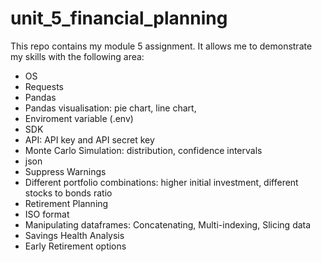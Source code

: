 # unit_5_financial_planning
This repo contains my module 5 assignment. It allows me to demonstrate my skills with the following area:
- OS
- Requests
- Pandas
- Pandas visualisation: pie chart, line chart, 
- Enviroment variable (.env)
- SDK
- API: API key and API secret key
- Monte Carlo Simulation: distribution, confidence intervals
- json
- Suppress Warnings
- Different portfolio combinations: higher initial investment, different stocks to bonds ratio
- Retirement Planning
- ISO format
- Manipulating dataframes: Concatenating, Multi-indexing, Slicing data
- Savings Health Analysis
- Early Retirement options